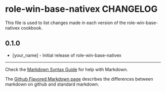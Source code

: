 role-win-base-nativex CHANGELOG
===============================

This file is used to list changes made in each version of the role-win-base-nativex cookbook.

0.1.0
-----
- [your_name] - Initial release of role-win-base-nativex

- - -
Check the [Markdown Syntax Guide](http://daringfireball.net/projects/markdown/syntax) for help with Markdown.

The [Github Flavored Markdown page](http://github.github.com/github-flavored-markdown/) describes the differences between markdown on github and standard markdown.
